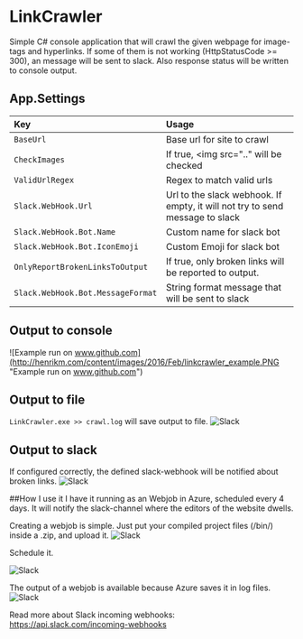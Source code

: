 # LinkCrawler
Simple C# console application that will crawl the given webpage for image-tags and hyperlinks. If some of them is not working (HttpStatusCode >= 300), an message will be sent to slack. Also response status will be written to console output.

## App.Settings

| Key     				       | Usage           					   |
| :--------------------------  | :---------------------------------------|
| ```BaseUrl   ```   				  | Base url for site to crawl  	       |
| ```CheckImages```      			  | If true, <img src=".." will be checked |
| ```ValidUrlRegex   ```   				  | Regex to match valid urls  	       |
| ```Slack.WebHook.Url```  | Url to the slack webhook. If empty, it will not try to send message to slack     		   |
| ```Slack.WebHook.Bot.Name``` 	  | Custom name for slack bot   		   |
| ```Slack.WebHook.Bot.IconEmoji``` | Custom Emoji for slack bot  	       |
| ```OnlyReportBrokenLinksToOutput```      			  | If true, only broken links will be reported to output. |
| ```Slack.WebHook.Bot.MessageFormat``` | String format message that will be sent to slack  	       |
 
## Output to console
![Example run on www.github.com](http://henrikm.com/content/images/2016/Feb/linkcrawler_example.PNG "Example run on www.github.com")

## Output to file
```LinkCrawler.exe >> crawl.log``` will save output to file.
![Slack](http://henrikm.com/content/images/2016/Feb/as-file.png "Output to file")

## Output to slack
If configured correctly, the defined slack-webhook will be notified about broken links.
![Slack](http://henrikm.com/content/images/2016/Feb/blurred1.jpg "Slack")

##How I use it
I have it running as an Webjob in Azure, scheduled every 4 days. It will notify the slack-channel where the editors of the website dwells.

Creating a webjob is simple. Just put your compiled project files (/bin/) inside a .zip, and upload it.
![Slack](http://henrikm.com/content/images/2016/Feb/azure-webjob-setup-1.PNG "WebJob")

Schedule it.

![Slack](http://henrikm.com/content/images/2016/Feb/azure-scheduele.PNG)

The output of a webjob is available because Azure saves it in log files.
![Slack](http://henrikm.com/content/images/2016/Feb/azure-log.PNG)



Read more about Slack incoming webhooks: https://api.slack.com/incoming-webhooks